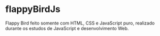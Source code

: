 # flappyBirdJs
 Flappy Bird feito somente com HTML, CSS e JavaScript puro, realizado durante os estudos de JavaScript e desenvolvimento Web.
